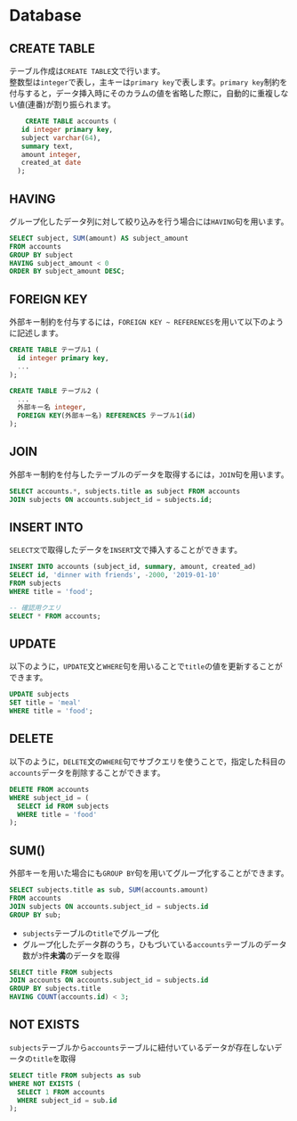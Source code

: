 # Database

## CREATE TABLE

テーブル作成は`CREATE TABLE`文で行います。  
整数型は`integer`で表し，主キーは`primary key`で表します。`primary key`制約を付与すると，データ挿入時にそのカラムの値を省略した際に，自動的に重複しない値\(連番\)が割り振られます。

```sql
	CREATE TABLE accounts (
   id integer primary key,
   subject varchar(64),
   summary text,
   amount integer,
   created_at date
  );
```

## HAVING

グループ化したデータ列に対して絞り込みを行う場合には`HAVING`句を用います。

```sql
SELECT subject, SUM(amount) AS subject_amount
FROM accounts
GROUP BY subject
HAVING subject_amount < 0
ORDER BY subject_amount DESC;
```

## FOREIGN KEY

外部キー制約を付与するには，`FOREIGN KEY ~ REFERENCES`を用いて以下のように記述します。

```sql
CREATE TABLE テーブル1 (
  id integer primary key,
  ...
);

CREATE TABLE テーブル2 (
  ...
  外部キー名 integer,
  FOREIGN KEY(外部キー名) REFERENCES テーブル1(id)
);
```

## JOIN

外部キー制約を付与したテーブルのデータを取得するには，`JOIN`句を用います。

```sql
SELECT accounts.*, subjects.title as subject FROM accounts
JOIN subjects ON accounts.subject_id = subjects.id;
```

## INSERT INTO

`SELECT文`で取得したデータを`INSERT`文で挿入することができます。

```sql
INSERT INTO accounts (subject_id, summary, amount, created_ad)
SELECT id, 'dinner with friends', -2000, '2019-01-10'
FROM subjects
WHERE title = 'food';

-- 確認用クエリ
SELECT * FROM accounts;
```

## UPDATE

以下のように，`UPDATE`文と`WHERE`句を用いることで`title`の値を更新することができます。

```sql
UPDATE subjects 
SET title = 'meal'
WHERE title = 'food';
```

## DELETE

以下のように，`DELETE`文の`WHERE`句でサブクエリを使うことで，指定した科目の`accounts`データを削除することができます。

```sql
DELETE FROM accounts
WHERE subject_id = (
  SELECT id FROM subjects
  WHERE title = 'food'
);
```

## SUM\(\)

外部キーを用いた場合にも`GROUP BY`句を用いてグループ化することができます。

```sql
SELECT subjects.title as sub, SUM(accounts.amount)
FROM accounts
JOIN subjects ON accounts.subject_id = subjects.id
GROUP BY sub;
```

* `subjects`テーブルの`title`でグループ化
* グループ化したデータ群のうち，ひもづいている`accounts`テーブルのデータ数が`3`件**未満**のデータを取得

```sql
SELECT title FROM subjects
JOIN accounts ON accounts.subject_id = subjects.id
GROUP BY subjects.title
HAVING COUNT(accounts.id) < 3;
```

## NOT EXISTS

`subjects`テーブルから`accounts`テーブルに紐付いているデータが存在しないデータの`title`を取得

```sql
SELECT title FROM subjects as sub
WHERE NOT EXISTS (
  SELECT 1 FROM accounts
  WHERE subject_id = sub.id
);
```



